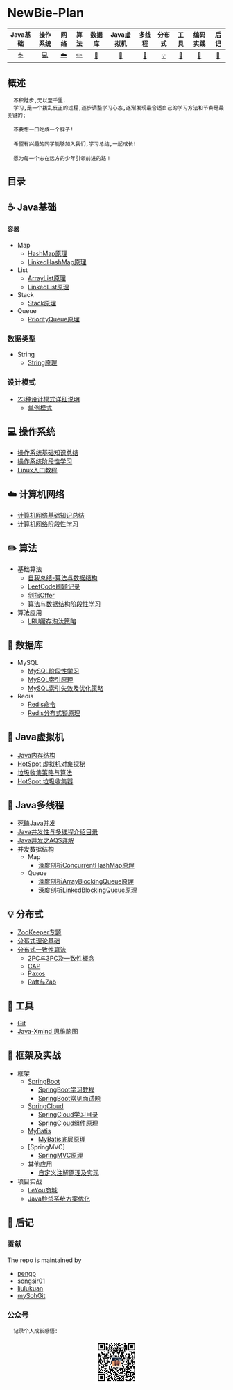 # NewBie-Plan

|           Java基础             |             操作系统                   |             网络               |             算法                     |               数据库                   |          Java虚拟机            |               多线程                 |                分布式                  |              工具              |                  编码实践             |                 后记                  |
| :----------------------------: | :----------------------------------: | :----------------------------: |     :------------------------------: | :----------------------------------: | :----------------------------: |   :------------------------------: | :----------------------------------: | :----------------------------: | :------------------------------: | :----------------------------------: |
| [:coffee:](#coffee-Java基础)    | [:computer:](#computer-操作系统)      | [:cloud:](#cloud-计算机网络)     | [:pencil2:](#pencil2-算法)        | [:floppy_disk:](#floppy_disk-数据库)  |[:art:](#art-Java虚拟机)         | [:couple:](#coffee-Java多线程) | [:bulb:](#bulb-分布式) | [:hammer:](#hammer-工具) | [:speak_no_evil:](#speak_no_evil-框架及实战) | [:memo:](#memo-后记) |
## 概述
```
  不积跬步,无以至千里.
  学习,是一个拨乱反正的过程,逐步调整学习心态,逐渐发现最合适自己的学习方法和节奏是最关键的;
  
  不要想一口吃成一个胖子!
  
  希望有兴趣的同学能够加入我们,学习总结,一起成长!

  愿为每一个志在远方的少年引领前进的路！
```
## 目录
## :coffee: Java基础
#### 容器

  - Map
    - [HashMap原理](/docs/notes/Java基础/Java-容器/Map/HashMap.md)<br>
    - [LinkedHashMap原理](https://www.jianshu.com/p/8f4f58b4b8ab)
  - List  
    - [ArrayList原理](/docs/notes/Java基础/Java-容器/Collection集合/基础知识/ArrayList.md)<br>
    - [LinkedList原理](/docs/notes/Java基础/Java-容器/Collection集合/基础知识/LinkedList.md)<br>
  - Stack
    - [Stack原理](/docs/notes/Java基础/Java-容器/Collection集合/基础知识/Stack.md)
  - Queue
    - [PriorityQueue原理](https://blog.csdn.net/qq_35326718/article/details/72866180)

### 数据类型
 - String 
   - [String原理](/docs/notes/Java基础/Java-数据类型/引用数据类型/String.md)
### 设计模式
 - [23种设计模式详细说明](http://c.biancheng.net/design_pattern/)
    - [单例模式](/notes/设计模式/单例模式.md)
## :computer: 操作系统
 - [操作系统基础知识总结](https://blog.csdn.net/qq_35564813/article/details/80651259)
 - [操作系统阶段性学习](https://blog.csdn.net/qq_31278903/article/category/7954154)
 - [Linux入门教程](http://c.biancheng.net/linux_tutorial/)
## :cloud: 计算机网络
 - [计算机网络基础知识总结](https://blog.csdn.net/qq_34337272/article/details/81776275)
 - [计算机网络阶段性学习](https://blog.csdn.net/qq_35533401/article/category/7507100/)
## :pencil2: 算法
 - 基础算法
   - [自我总结-算法与数据结构](https://github.com/553899811/Algorithm-And-DataStructure)
   - [LeetCode刷题记录](https://github.com/553899811/LeetCode)
   - [剑指Offer](https://github.com/553899811/LeetCode)
   - [算法与数据结构阶段性学习](https://www.geeksforgeeks.org/fundamentals-of-algorithms/)
 - 算法应用
   - [LRU缓存淘汰策略]()
## :floppy_disk: 数据库
 - MySQL
   - [MySQL阶段性学习](https://guobinhit.blog.csdn.net/column/info/16138/)
   - [MySQL索引原理](/docs/notes/数据库/MySQL/索引原理分析.md)
   - [MySQL索引失效及优化策略](/docs/notes/数据库/MySQL/索引失效及优化策略.md)
 - Redis
   - [Redis命令](http://redisdoc.com/)
   - [Redis分布式锁原理](/docs/notes/分布式/分布式锁/分布式锁的实现.md)
## :art: Java虚拟机
 - [Java内存结构](docs/notes/Java虚拟机/Java内存区域.md)
 - [HotSpot 虚拟机对象探秘]()
 - [垃圾收集策略与算法]()
 - [HotSpot 垃圾收集器]()
## :couple: Java多线程
 - [死磕Java并发](http://cmsblogs.com/?p=2611)
 - [Java并发性与多线程介绍目录](http://ifeve.com/java-concurrency-thread-directory/)
 - [Java并发之AQS详解](https://www.cnblogs.com/waterystone/p/4920797.html) 
 - 并发数据结构
   - Map
     - [深度剖析ConcurrentHashMap原理](http://www.importnew.com/28263.html)
   - Queue
     - [深度剖析ArrayBlockingQueue原理](https://blog.csdn.net/zzp_403184692/article/details/8021615)
     - [深度剖析LinkedBlockingQueue原理](https://blog.csdn.net/tonywu1992/article/details/83419448)
## :bulb: 分布式
 - [ZooKeeper专题](docs/notes/分布式/ZooKeeper/)
 - [分布式理论基础](https://github.com/xingshaocheng/architect-awesome/blob/master/README.md#%E5%88%86%E5%B8%83%E5%BC%8F%E4%B8%80%E8%87%B4)
 - [分布式一致性算法](https://www.cnblogs.com/bangerlee/tag/%E5%88%86%E5%B8%83%E5%BC%8F%E7%B3%BB%E7%BB%9F/)
   - [2PC与3PC及一致性概念](https://www.cnblogs.com/bangerlee/p/5268485.html)
   - [CAP](https://www.cnblogs.com/bangerlee/p/5328888.html)
   - [Paxos](https://www.cnblogs.com/bangerlee/p/5655754.html)
   - [Raft与Zab](https://www.cnblogs.com/bangerlee/p/5991417.html)
## :hammer: 工具
 - [Git](docs/notes/工具及组件/Git.md)
 - [Java-Xmind 思维脑图](https://github.com/553899811/Java-Xmind)
## :speak_no_evil: 框架及实战
 - 框架
   - [SpringBoot](https://spring.io/projects/spring-boot)
     - [SpringBoot学习教程](http://cmsblogs.com/?p=2919)
     - [SpringBoot常见面试题](/docs/notes/基础框架/Spring/SpringBoot常见面试题.md)
   - [SpringCloud](https://spring.io/projects/spring-cloud)
     - [SpringCloud学习目录](http://blog.didispace.com/spring-cloud-learning/)
     - [SpringCloud组件原理](/docs/notes/基础框架/Spring/SpringCloud组件原理.md)
   - [MyBatis]()
     - [MyBatis底层原理]()
   - [SpringMVC]
     - [SpringMVC原理](/docs/notes/基础框架/Spring/SpringMVC原理.md)
   - 其他应用
     - [自定义注解原理及实现](/docs/notes/基础框架/自定义注解原理及实现.md)
 - 项目实战
   - [LeYou商城](https://space.bilibili.com/248011590/video) 
   - [Java秒杀系统方案优化](https://pan.baidu.com/s/1W-cMJT0Q7BDiwrywI9VucQ)
## :memo: 后记
### 贡献
 The repo is maintained by

 - [pengp](https://github.com/pengp)</br>
 - [songsir01](https://github.com/songsir01)</br>
 - [liulukuan](https://github.com/liulukuan)</br>
 - [mySohGit](https://github.com/mySohGit)
    
### 公众号
```
  记录个人成长感悟:
```
<center>
<img src="about/_media/conghuajidan.jpg" width="20%" height="20%"/>
</center>
